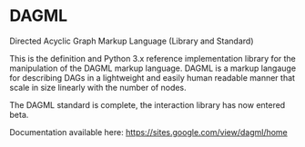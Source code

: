 # DAGML
Directed Acyclic Graph Markup Language (Library and Standard)

This is the definition and Python 3.x reference implementation library for the manipulation of the DAGML markup language. DAGML is a markup langauge for describing DAGs in a lightweight and easily human readable manner that scale in size linearly with the number of nodes.

The DAGML standard is complete, the interaction library has now entered beta. 

Documentation available here: https://sites.google.com/view/dagml/home
